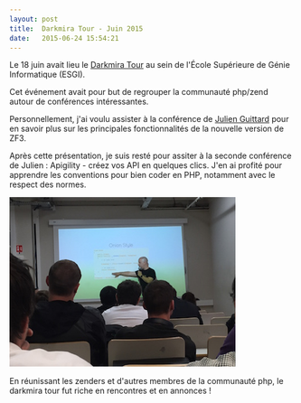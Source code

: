 ```yaml
---
layout: post
title:  Darkmira Tour - Juin 2015
date:   2015-06-24 15:54:21
---
```


Le 18 juin avait lieu le <a href="http://tour.darkmira.fr/">Darkmira Tour</a> au sein de l'École Supérieure de Génie Informatique (ESGI).

Cet événement avait pour but de regrouper la communauté php/zend autour de conférences intéressantes.

Personnellement, j'ai voulu assister à la conférence de <a href="https://twitter.com/julienguittard">Julien Guittard</a> pour en savoir plus sur les principales fonctionnalités de la nouvelle version de ZF3. 

Après cette présentation, je suis resté pour assiter à la seconde conférence de Julien : Apigility - créez vos API en quelques clics. J'en ai profité pour apprendre les conventions pour bien coder en PHP, notamment avec le respect des normes.

![julien_guittard](/assets/2015/06/julien_guittard.jpg)

En réunissant les zenders et d'autres membres de la communauté php, le darkmira tour fut riche en rencontres et en annonces !


